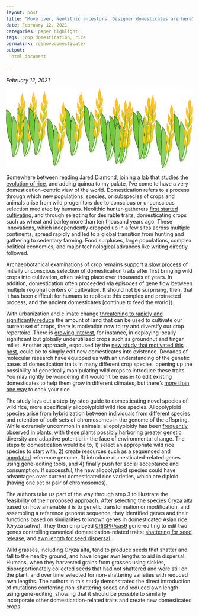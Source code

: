 ```yaml
---
layout: post
title: "Move over, Neolithic ancestors. Designer domesticates are here"
date: February 12, 2021
categories: paper highlight
tags: crop domestication, rice
permalink: /denovodomesticate/
output: 
  html_document
  
---
```

*February 12, 2021*


![](../assets/denovo_wide.png)

Somewhere between reading [Jared Diamond](https://www.amazon.com/Guns-Germs-Steel-Fates-Societies/dp/0393317552), joining a [lab that studies the evolution of rice](https://plantevolgen.org/), and adding quinoa to my palate, I’ve come to have a very domestication-centric view of the world. Domestication refers to a process through which new populations, species, or subspecies of crops and animals arise from wild progenitors due to conscious or unconscious selection mediated by humans. Neolithic hunter-gatherers [first started cultivating](https://www.sciencedirect.com/science/article/pii/S0169534708003479), and through selecting for desirable traits, domesticating crops such as wheat and barley more than ten thousand years ago. These innovations, which independently cropped up in a few sites across multiple continents, spread rapidly and led to a global transition from hunting and gathering to sedentary farming. Food surpluses, large populations, complex political economies, and major technological advances like writing directly followed.  


Archaeobotanical examinations of crop remains support [a slow process](https://www.pnas.org/content/111/17/6190) of initially unconscious selection of domestication traits after first bringing wild crops into cultivation, often taking place over thousands of years. In addition, domestication often proceeded via episodes of gene flow between multiple regional centers of cultivation. It should not be surprising, then, that it has been difficult for humans to replicate this complex and protracted process, and the ancient domesticates [continue to feed the world](.  


With urbanization and climate change [threatening to rapidly and significantly reduce](https://www.ncbi.nlm.nih.gov/pmc/articles/PMC2935131/) the amount of land that can be used to cultivate our current set of crops, there is motivation now to try and diversify our crop repertoire. There is [growing interest](https://www.ncbi.nlm.nih.gov/pmc/articles/PMC6667417/), for instance, in deploying locally significant but globally underutilized crops such as groundnut and finger millet. Another approach, espoused by the [new study that motivated this post](https://www.sciencedirect.com/science/article/pii/S0092867421000131), could be to simply edit new domesticates into existence. Decades of molecular research have equipped us with an understanding of the genetic bases of domestication traits in many different crop species, opening up the possibility of genetically manipulating wild crops to introduce these traits. You may rightly be wondering if it wouldn’t be easier to edit existing domesticates to help them grow in different climates, but there’s [more than one way](https://academic.oup.com/jxb/article/66/7/1737/505610) to cook your rice.  


The study lays out a step-by-step guide to domesticating novel species of wild rice, more specifically allopolyploid wild rice species. Allopolyploid species arise from hybridization between individuals from different species and retention of both sets of chromosomes in the genome of the offspring. While extremely uncommon in animals, allopolyploidy has been [frequently observed in plants](https://www.pnas.org/content/111/42/15149), with these plants possibly harboring greater genetic diversity and adaptive potential in the face of environmental change. The steps to domestication would be to, 1) select an appropriate wild rice species to start with, 2) create resources such as a sequenced and [annotated](https://en.wikipedia.org/wiki/DNA_annotation) reference genome, 3) introduce domesticated-related genes using gene-editing tools, and 4) finally push for social acceptance and consumption. If successful, the new allopolyploid species could have advantages over current domesticated rice varieties, which are diploid (having one set or pair of chromosomes).  


The authors take us part of the way through step 3 to illustrate the feasibility of their proposed approach. After selecting the species Oryza alta based on how amenable it is to genetic transformation or modification, and assembling a reference genome sequence, they identified genes and their functions based on similarities to known genes in domesticated Asian rice (Oryza sativa). They then employed [CRISPR/cas9](https://science.thewire.in/the-sciences/explained-crispr-gene-editing-winner-of-2020-chemistry-nobel-prize/) gene-editing to edit two genes controlling canonical domestication-related traits: [shattering for seed release](https://pubmed.ncbi.nlm.nih.gov/16614172/), and [awn length for seed dispersal](https://www.g3journal.org/content/5/11/2267).  


Wild grasses, including Oryza alta, tend to produce seeds that shatter and fall to the nearby ground, and have longer awn lengths to aid in dispersal. Humans, when they harvested grains from grasses using sickles, disproportionately collected seeds that had not shattered and were still on the plant, and over time selected for non-shattering varieties with reduced awn lengths. The authors in this study demonstrated the direct introduction of mutations conferring non-shattering seeds and reduced awn length using gene-editing, showing that it should be possible to similarly incorporate other domestication-related traits and create new domesticated crops.